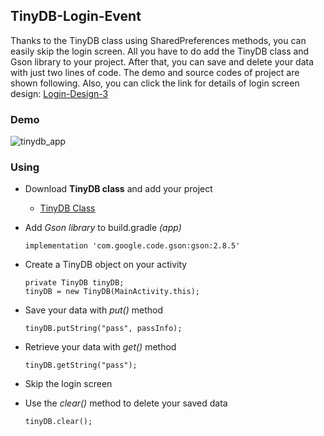 ## TinyDB-Login-Event

Thanks to the TinyDB class using SharedPreferences methods, you can easily skip the login screen. All you have to do add the TinyDB class and Gson library to your project. After that, you can save and delete your data with just two lines of code. The demo and source codes of project are shown following. Also, you can click the link for details of login screen design: [Login-Design-3](https://github.com/ucytv/Login-Design-3)

### Demo

![tinydb_app](https://user-images.githubusercontent.com/37077627/82721471-f8824a00-9cc5-11ea-81ae-a4308fe2783c.png)

### Using

* Download **TinyDB class** and add your project
  - [TinyDB Class](https://github.com/ucytv/Login-Design-3)
  
* Add *Gson library* to build.gradle *(app)* 
  
  ```
  implementation 'com.google.code.gson:gson:2.8.5'
  ```

* Create a TinyDB object on your activity
  ```
  private TinyDB tinyDB;
  tinyDB = new TinyDB(MainActivity.this);
  ```
  
* Save your data with *put()* method
  ```
  tinyDB.putString("pass", passInfo);
  ```
  
* Retrieve your data with *get()* method
  ```
  tinyDB.getString("pass");
  ```
 
* Skip the login screen
 
* Use the *clear()* method to delete your saved data
  
  ```
  tinyDB.clear();
  ```

